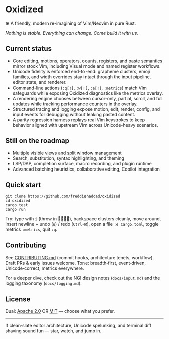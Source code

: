 # Oxidized

⚙️ A friendly, modern re-imagining of Vim/Neovim in pure Rust.

*Nothing is stable. Everything can change. Come build it with us.*

## Current status

- Core editing, motions, operators, counts, registers, and paste semantics mirror stock Vim, including Visual mode and named register workflows.
- Unicode fidelity is enforced end-to-end: grapheme clusters, emoji families, and width overrides stay intact through the input pipeline, editor state, and renderer.
- Command-line actions (`:q[!]`, `:w[!]`, `:e[!]`, `:metrics`) match Vim safeguards while exposing Oxidized diagnostics like the metrics overlay.
- A rendering engine chooses between cursor-only, partial, scroll, and full updates while tracking performance counters in the overlay.
- Structured tracing and logging expose motion, edit, render, config, and input events for debugging without leaking pasted content.
- A parity regression harness replays real Vim keystrokes to keep behavior aligned with upstream Vim across Unicode-heavy scenarios.

## Still on the roadmap

- Multiple visible views and split window management
- Search, substitution, syntax highlighting, and theming
- LSP/DAP, completion surface, macro recording, and plugin runtime
- Advanced batching heuristics, collaborative editing, Copilot integration

## Quick start

```console
git clone https://github.com/freddiehaddad/oxidized
cd oxidized
cargo test
cargo run
```

Try: type with `i` (throw in 👨‍👩‍👧‍👦), backspace clusters cleanly, move around, insert newline + undo (`u`) / redo (`Ctrl-R`), open a file `:e Cargo.toml`, toggle metrics `:metrics`, quit `:q`.

## Contributing

See [CONTRIBUTING.md](CONTRIBUTING.md) (commit hooks, architecture tenets, workflow). Draft PRs & early issues welcome. Tone: breadth‑first, event‑driven, Unicode‑correct, metrics everywhere.

For a deeper dive, check out the NGI design notes (`docs/input.md`) and the logging taxonomy (`docs/logging.md`).

## License

Dual: [Apache 2.0](LICENSE-APACHE.txt) OR [MIT](LICENSE-MIT.txt) — choose what you prefer.

---
If clean‑slate editor architecture, Unicode spelunking, and terminal diff shaving sound fun — star, watch, and jump in.
